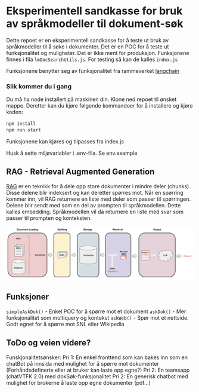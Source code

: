 # Eksperimentell sandkasse for bruk av språkmodeller til dokument-søk

Dette repoet er en eksperimentell sandkasse for å teste ut bruk av språkmodeller til å søke i dokumenter. Det er en POC for å teste ut funksjonalitet og muligheter. Det er ikke ment for produksjon. Funksjonene finnes i fila ```lmDocSearchUtils.js```. For testing så kan de kalles ```index.js```

Funksjonene benytter seg av funksjonalitet fra rammeverket [langchain](https://js.langchain.com/docs/get_started/introduction)

### Slik kommer du i gang

Du må ha node installert på maskinen din. Klone ned repoet til ønsket mappe. Deretter kan du kjøre følgende kommandoer for å installere og kjøre koden:
```bash
npm install
npm run start
```

Funksjonene kan kjøres og tilpasses fra index.js

Husk å sette miljøvariabler i .env-fila. Se env.example

## RAG - Retrieval Augmented Generation

[RAG](https://js.langchain.com/docs/use_cases/question_answering/) er en teknikk for å dele opp store dokumenter i mindre deler (chunks). Disse delene blir indeksert og kan deretter spørres mot. Når en spørring kommer inn, vil RAG returnere en liste med deler som passer til spørringen. Delene blir sendt med som en del av prompten til språkmodellen. Dette kalles embedding. Språkmodellen vil da returnere en liste med svar som passer til prompten og konteksten.

![qa_flow](./img/qa_flow.jpeg)

## Funksjoner
```simpleAskDok()``` - Enkel POC for å spørre mot et dokument
```askDok()``` - Mer funksjonalitet som multiquery og kontekst
```askWeb()``` - Spør mot et nettside. Godt egnet for å spørre mot SNL eller Wikipedia

## ToDo og veien videre?
Funskjonalitetsønsker:
Pri 1: En enkel fronttend som kan bakes inn som en chatBot på innsida med mulighet for å spørre mot dokumenter (Forhåndsdefinerte eller at bruker kan laste opp egne?)
Pri 2: En teamsapp (chatVTFK 2.0) med dokSøk-funksjonalitet
Pri 2: En generisk chatbot med mulighet for brukerne å laste opp egne dokumenter (pdf...)
